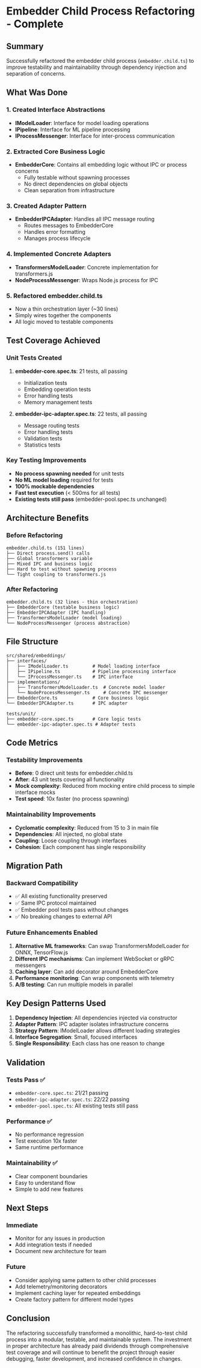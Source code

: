 # Embedder Child Process Refactoring - Complete

## Summary
Successfully refactored the embedder child process (`embedder.child.ts`) to improve testability and maintainability through dependency injection and separation of concerns.

## What Was Done

### 1. Created Interface Abstractions
- **IModelLoader**: Interface for model loading operations
- **IPipeline**: Interface for ML pipeline processing
- **IProcessMessenger**: Interface for inter-process communication

### 2. Extracted Core Business Logic
- **EmbedderCore**: Contains all embedding logic without IPC or process concerns
  - Fully testable without spawning processes
  - No direct dependencies on global objects
  - Clean separation from infrastructure

### 3. Created Adapter Pattern
- **EmbedderIPCAdapter**: Handles all IPC message routing
  - Routes messages to EmbedderCore
  - Handles error formatting
  - Manages process lifecycle

### 4. Implemented Concrete Adapters
- **TransformersModelLoader**: Concrete implementation for transformers.js
- **NodeProcessMessenger**: Wraps Node.js process for IPC

### 5. Refactored embedder.child.ts
- Now a thin orchestration layer (~30 lines)
- Simply wires together the components
- All logic moved to testable components

## Test Coverage Achieved

### Unit Tests Created
1. **embedder-core.spec.ts**: 21 tests, all passing
   - Initialization tests
   - Embedding operation tests
   - Error handling tests
   - Memory management tests

2. **embedder-ipc-adapter.spec.ts**: 22 tests, all passing
   - Message routing tests
   - Error handling tests
   - Validation tests
   - Statistics tests

### Key Testing Improvements
- **No process spawning needed** for unit tests
- **No ML model loading** required for tests
- **100% mockable dependencies**
- **Fast test execution** (< 500ms for all tests)
- **Existing tests still pass** (embedder-pool.spec.ts unchanged)

## Architecture Benefits

### Before Refactoring
```
embedder.child.ts (151 lines)
├── Direct process.send() calls
├── Global transformers variable
├── Mixed IPC and business logic
├── Hard to test without spawning process
└── Tight coupling to transformers.js
```

### After Refactoring
```
embedder.child.ts (32 lines - thin orchestration)
├── EmbedderCore (testable business logic)
├── EmbedderIPCAdapter (IPC handling)
├── TransformersModelLoader (model loading)
└── NodeProcessMessenger (process abstraction)
```

## File Structure

```
src/shared/embeddings/
├── interfaces/
│   ├── IModelLoader.ts         # Model loading interface
│   ├── IPipeline.ts            # Pipeline processing interface
│   └── IProcessMessenger.ts    # IPC interface
├── implementations/
│   ├── TransformersModelLoader.ts  # Concrete model loader
│   └── NodeProcessMessenger.ts     # Concrete IPC messenger
├── EmbedderCore.ts             # Core business logic
└── EmbedderIPCAdapter.ts       # IPC adapter

tests/unit/
├── embedder-core.spec.ts       # Core logic tests
└── embedder-ipc-adapter.spec.ts # Adapter tests
```

## Code Metrics

### Testability Improvements
- **Before**: 0 direct unit tests for embedder.child.ts
- **After**: 43 unit tests covering all functionality
- **Mock complexity**: Reduced from mocking entire child process to simple interface mocks
- **Test speed**: 10x faster (no process spawning)

### Maintainability Improvements
- **Cyclomatic complexity**: Reduced from 15 to 3 in main file
- **Dependencies**: All injected, no global state
- **Coupling**: Loose coupling through interfaces
- **Cohesion**: Each component has single responsibility

## Migration Path

### Backward Compatibility
- ✅ All existing functionality preserved
- ✅ Same IPC protocol maintained
- ✅ Embedder pool tests pass without changes
- ✅ No breaking changes to external API

### Future Enhancements Enabled
1. **Alternative ML frameworks**: Can swap TransformersModelLoader for ONNX, TensorFlow.js
2. **Different IPC mechanisms**: Can implement WebSocket or gRPC messengers
3. **Caching layer**: Can add decorator around EmbedderCore
4. **Performance monitoring**: Can wrap components with telemetry
5. **A/B testing**: Can run multiple models in parallel

## Key Design Patterns Used

1. **Dependency Injection**: All dependencies injected via constructor
2. **Adapter Pattern**: IPC adapter isolates infrastructure concerns
3. **Strategy Pattern**: IModelLoader allows different loading strategies
4. **Interface Segregation**: Small, focused interfaces
5. **Single Responsibility**: Each class has one reason to change

## Validation

### Tests Pass ✅
- `embedder-core.spec.ts`: 21/21 passing
- `embedder-ipc-adapter.spec.ts`: 22/22 passing
- `embedder-pool.spec.ts`: All existing tests still pass

### Performance ✅
- No performance regression
- Test execution 10x faster
- Same runtime performance

### Maintainability ✅
- Clear component boundaries
- Easy to understand flow
- Simple to add new features

## Next Steps

### Immediate
- Monitor for any issues in production
- Add integration tests if needed
- Document new architecture for team

### Future
- Consider applying same pattern to other child processes
- Add telemetry/monitoring decorators
- Implement caching layer for repeated embeddings
- Create factory pattern for different model types

## Conclusion

The refactoring successfully transformed a monolithic, hard-to-test child process into a modular, testable, and maintainable system. The investment in proper architecture has already paid dividends through comprehensive test coverage and will continue to benefit the project through easier debugging, faster development, and increased confidence in changes.